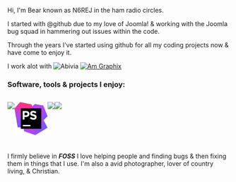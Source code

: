 Hi, I'm Bear known as N6REJ in the ham radio circles.  

I started with @github due to my love of Joomla! & working with the Joomla bug squad in hammering out issues within the code.  

Through the years I've started using github for all my coding projects now & have come to enjoy it.  

I work alot with  ![Abivia](https://my.abivia.net/assets/img/logo.jpg) <a style="height=75px; width: 250px; margin-bottom: -24px;" href="https://am-graphix.com">![Am Graphix](https://am-graphix.com/images/sitegraphix/AMGLogo2012.png)</a>

<h3>Software, tools & projects I enjoy:</h3>
<p style="width: 100%; height: 100px; float: left; text-align: left;">
<img style="float: left;" src="https://cdn.joomla.org/images/Joomla_logo.png" height="75px" width="auto" />
<img style="float: left;" src="https://github.com/N6REJ/n6rej.github.io/blob/master/phpstorm.png" height="75px" width="auto"/>
<img style="float: left;" src="https://netbeans.apache.org/images/apache-netbeans.svg" height="75px" width="auto"/>
<img style="float: left; max-width="100px;" src="https://d2ogrdw2mh0rsl.cloudfront.net/production/images/static/header/header-logo.svg" height="75px" width="auto" />
</p>

I firmly believe in ***FOSS*** 
I love helping people and finding bugs & then fixing them in things that I use.
I'm also a avid photographer, lover of country living, & Christian.
